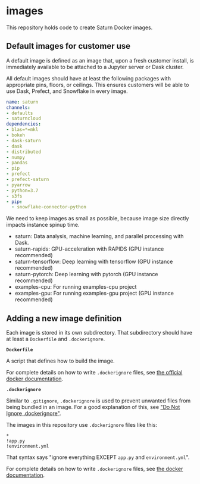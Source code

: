 # images

This repository holds code to create Saturn Docker images.

## Default images for customer use

A default image is defined as an image that, upon a fresh customer install, is immediately available to be attached to a Jupyter server or Dask cluster.

All default images should have at least the following packages with appropriate pins, floors, or ceilings. This ensures customers will be able to use Dask, Prefect, and Snowflake in every image.

```yml
name: saturn
channels:
- defaults
- saturncloud
dependencies:
- blas=*=mkl
- bokeh
- dask-saturn
- dask
- distributed
- numpy
- pandas
- pip
- prefect
- prefect-saturn
- pyarrow
- python=3.7
- s3fs
- pip:
  - snowflake-connector-python
```

We need to keep images as small as possible, because image size directly impacts instance spinup time.

- saturn: Data analysis, machine learning, and parallel processing with Dask.
- saturn-rapids: GPU-acceleration with RAPIDS (GPU instance recommended)
- saturn-tensorflow: Deep learning with tensorflow (GPU instance recommended)
- saturn-pytorch: Deep learning with pytorch (GPU instance recommended)
- examples-cpu: For running examples-cpu project
- examples-gpu: For running examples-gpu project (GPU instance recommended)


## Adding a new image definition

Each image is stored in its own subdirectory. That subdirectory should have at least a `Dockerfile` and `.dockerignore`.

**`Dockerfile`**

A script that defines how to build the image.

For complete details on how to write `.dockerignore` files, see [the official docker documentation](https://docs.docker.com/engine/reference/builder/).

**`.dockerignore`**

Similar to `.gitignore`, `.dockerignore` is used to prevent unwanted files from being bundled in an image. For a good explanation of this, see ["Do Not Ignore .dockerignore"](https://codefresh.io/docker-tutorial/not-ignore-dockerignore-2/).

The images in this repository use `.dockerignore` files like this:

```text
*
!app.py
!environment.yml
```

That syntax says "ignore everything EXCEPT `app.py` and `environment.yml`".

For complete details on how to write `.dockerignore` files, see [the docker documentation](https://docs.docker.com/engine/reference/builder/#dockerignore-file).
